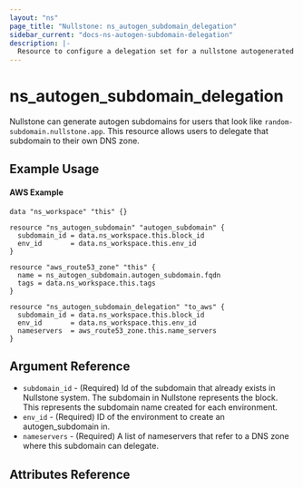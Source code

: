 ```yaml
---
layout: "ns"
page_title: "Nullstone: ns_autogen_subdomain_delegation"
sidebar_current: "docs-ns-autogen-subdomain-delegation"
description: |-
  Resource to configure a delegation set for a nullstone autogenerated subdomain.
---
```


# ns_autogen_subdomain_delegation

Nullstone can generate autogen subdomains for users that look like `random-subdomain.nullstone.app`.
This resource allows users to delegate that subdomain to their own DNS zone.

## Example Usage

#### AWS Example

```hcl
data "ns_workspace" "this" {}

resource "ns_autogen_subdomain" "autogen_subdomain" {
  subdomain_id = data.ns_workspace.this.block_id
  env_id       = data.ns_workspace.this.env_id
}

resource "aws_route53_zone" "this" {
  name = ns_autogen_subdomain.autogen_subdomain.fqdn
  tags = data.ns_workspace.this.tags
}

resource "ns_autogen_subdomain_delegation" "to_aws" {
  subdomain_id = data.ns_workspace.this.block_id
  env_id       = data.ns_workspace.this.env_id
  nameservers  = aws_route53_zone.this.name_servers
}
```

## Argument Reference

- `subdomain_id` - (Required) Id of the subdomain that already exists in Nullstone system.
  The subdomain in Nullstone represents the block. This represents the subdomain name created for each environment.
- `env_id` - (Required) ID of the environment to create an autogen_subdomain in.
- `nameservers` - (Required) A list of nameservers that refer to a DNS zone where this subdomain can delegate.

## Attributes Reference

